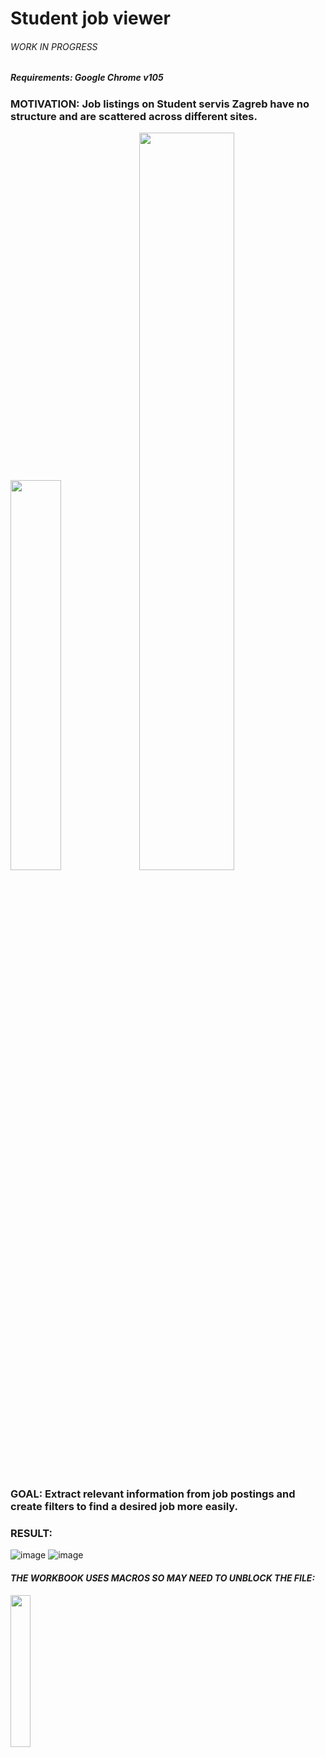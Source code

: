# Student job viewer
###### *WORK IN PROGRESS*


##### *Requirements: Google Chrome v105*

### MOTIVATION: Job listings on Student servis Zagreb have no structure and are scattered across different sites.

<img src="https://user-images.githubusercontent.com/96391450/192007516-48ce8bcb-dd5a-447c-90b6-1a229f6febcc.png" width="40%" height="auto"/> <img src="https://user-images.githubusercontent.com/96391450/192134152-8fc7a8a4-1e6f-4d8e-b9a2-0efc411667b2.png" width="55%" height="auto"/>



### GOAL: Extract relevant information from job postings and create filters to find a desired job more easily.

### RESULT:
![image](https://user-images.githubusercontent.com/96391450/192008107-f8cc6a34-072c-48a7-93a1-344eca80fe8f.png)
![image](https://user-images.githubusercontent.com/96391450/192008906-3efa06bd-b570-45b4-bf8b-21c80a191400.png)


#### *THE WORKBOOK USES MACROS SO MAY NEED TO UNBLOCK THE FILE:*

<img src="https://user-images.githubusercontent.com/96391450/192134886-b444f736-796c-4b0e-9028-28af1551303c.png" width="25%" height="auto"/>

